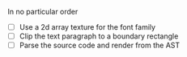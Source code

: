 In no particular order

- [ ] Use a 2d array texture for the font family
- [ ] Clip the text paragraph to a boundary rectangle
- [ ] Parse the source code and render from the AST
